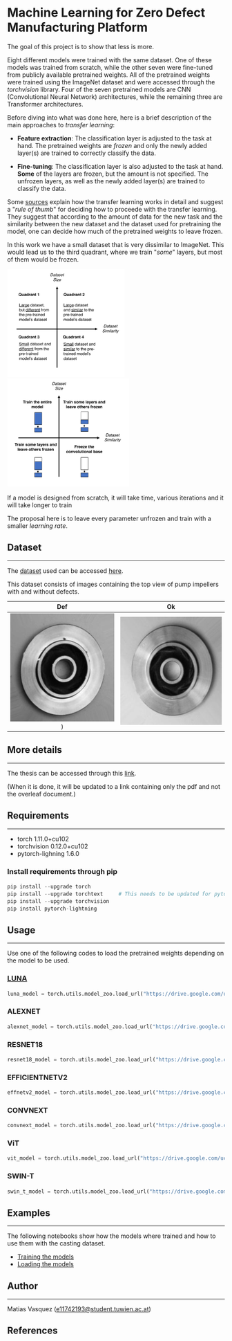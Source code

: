 # Machine Learning for Zero Defect Manufacturing Platform

The goal of this project is to show that less is more. 

Eight different models were trained with the same dataset. One of these models was trained from scratch, while the other seven were fine-tuned from publicly available pretrained weights. All of the pretrained weights were trained using the ImageNet dataset and were accessed through the *torchvision* library. Four of the seven pretrained models are CNN (Convolutional Neural Network) architectures, while the remaining three are Transformer architectures.

Before diving into what was done here, here is a brief description of the main approaches to *transfer learning*:
* **Feature extraction**: The classification layer is adjusted to the task at hand. The pretrained weights are *frozen* and only the newly added layer(s) are trained to correctly classify the data.

* **Fine-tuning**: The classification layer is also adjusted to the task at hand. **Some** of the layers are frozen, but the amount is not specified. The unfrozen layers, as well as the newly added layer(s) are trained to classify the data.

Some [sources](https://ijisrt.com/assets/upload/files/IJISRT20NOV654.pdf) explain how the transfer learning works in detail and suggest a "*rule of thumb*" for deciding how to proceede with the transfer learning. They suggest that according to the amount of data for the new task and the similarity between the new dataset and the dataset used for pretraining the model, one can decide how much of the pretrained weights to leave frozen.

In this work we have a small dataset that is very dissimilar to ImageNet. This would lead us to the third quadrant, where we train "*some*" layers, but most of them would be frozen.


<img src="imgs/freeze_strategies_criteria.png" height="250"/>  <img src="imgs/freeze_strategies.png" height="250"/>


If a model is designed from scratch, it will take time, various iterations and it will take longer to train

The proposal here is to leave every parameter unfrozen and train with a smaller *learning rate*.

## Dataset
---

The [dataset](https://www.kaggle.com/ravirajsinh45/real-life-industrial-dataset-of-casting-product) used can be accessed [here](https://www.kaggle.com/ravirajsinh45/real-life-industrial-dataset-of-casting-product).

This dataset consists of images containing the top view of pump impellers with and without defects.

|Def|Ok|
:---:|:---:
<img src="imgs/cast_def_0_475.jpeg" height="250"/>) | <img src="imgs/cast_ok_0_39.jpeg" height="250"/>

## More details
---

The thesis can be accessed through this [link](https://www.overleaf.com/read/bdkddjsdwmwg).

(When it is done, it will be updated to a link containing only the pdf and not the overleaf document.)


## Requirements
---

* torch 1.11.0+cu102
* torchvision 0.12.0+cu102
* pytorch-lighning 1.6.0

### Install requirements through pip


```python
pip install --upgrade torch
pip install --upgrade torchtext     # This needs to be updated for pytorch-lightning to work properly
pip install --upgrade torchvision
pip install pytorch-lightning
```

## Usage
---

Use one of the following codes to load the pretrained weights depending on the model to be used.

### [LUNA](zdmp/utils/luna_model.py)
```python
luna_model = torch.utils.model_zoo.load_url("https://drive.google.com/uc?export=download&id=1-4k-6UBn4kH1ueanXB39Z375FaRmYCYS&confirm=t")
```

### ALEXNET
```python
alexnet_model = torch.utils.model_zoo.load_url("https://drive.google.com/uc?export=download&id=1TjgEAfjbQ9NTzF0Z0S4SiEF9uvmRYO_3&confirm=t")
```

### RESNET18
```python
resnet18_model = torch.utils.model_zoo.load_url("https://drive.google.com/uc?export=download&id=1-Dh-hAa6OIQaU6PMlNXmy9NCAWLrgY7U&confirm=t")
```

### EFFICIENTNETV2
```python
effnetv2_model = torch.utils.model_zoo.load_url("https://drive.google.com/uc?export=download&id=1-EUXk4XO-4kqFlv_MXw0LMDHxTDwgSNg&confirm=t")
```

### CONVNEXT
```python
convnext_model = torch.utils.model_zoo.load_url("https://drive.google.com/uc?export=download&id=1-ExFlJq02ormAJrslXOR2cAuLth3Td2O&confirm=t")
```

### ViT
```python
vit_model = torch.utils.model_zoo.load_url("https://drive.google.com/uc?export=download&id=1CLAj3L9iz8y9saojWLzjPwmjW33MLuSY&confirm=t")
```

### SWIN-T
``` python
swin_t_model = torch.utils.model_zoo.load_url("https://drive.google.com/uc?export=download&id=1-4MKJzlIWcWQeb5D8Ly7aJhfk29fz9-c&confirm=t")
```
## Examples
---

The following notebooks show how the models where trained and how to use them with the casting dataset. 

* [Training the models](notebooks/train_models_example.ipynb)
* [Loading the models](notebooks/load_models_example.ipynb)

## Author
---

Matias Vasquez (e11742193@student.tuwien.ac.at)

## References


